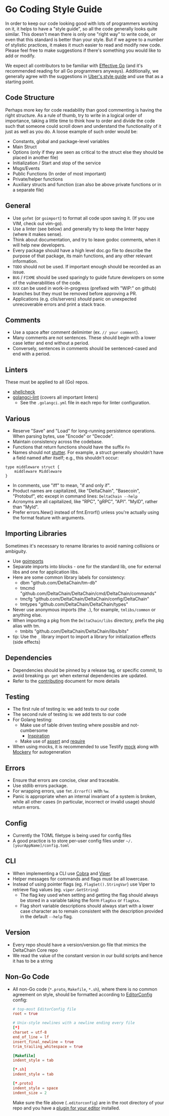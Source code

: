 # Go Coding Style Guide

In order to keep our code looking good with lots of programmers working on it, it helps to have a "style guide", so all
the code generally looks quite similar. This doesn't mean there is only one "right way" to write code, or even that this
standard is better than your style.  But if we agree to a number of stylistic practices, it makes it much easier to read
and modify new code. Please feel free to make suggestions if there's something you would like to add or modify.

We expect all contributors to be familiar with [Effective Go](https://golang.org/doc/effective_go.html)
(and it's recommended reading for all Go programmers anyways). Additionally, we generally agree with the suggestions
 in [Uber's style guide](https://github.com/uber-go/guide/blob/master/style.md) and use that as a starting point.


## Code Structure

Perhaps more key for code readability than good commenting is having the right structure. As a rule of thumb, try to write
in a logical order of importance, taking a little time to think how to order and divide the code such that someone could
scroll down and understand the functionality of it just as well as you do. A loose example of such order would be:

* Constants, global and package-level variables
* Main Struct
* Options (only if they are seen as critical to the struct else they should be placed in another file)
* Initialization / Start and stop of the service
* Msgs/Events
* Public Functions (In order of most important)
* Private/helper functions
* Auxiliary structs and function (can also be above private functions or in a separate file)

## General

* Use `gofmt` (or `goimport`) to format all code upon saving it.  (If you use VIM, check out vim-go).
* Use a linter (see below) and generally try to keep the linter happy (where it makes sense).
* Think about documentation, and try to leave godoc comments, when it will help new developers.
* Every package should have a high level doc.go file to describe the purpose of that package, its main functions, and any other relevant information.
* `TODO` should not be used. If important enough should be recorded as an issue.
* `BUG` / `FIXME` should be used sparingly to guide future developers on some of the vulnerabilities of the code.
* `XXX` can be used in work-in-progress (prefixed with "WIP:" on github) branches but they must be removed before approving a PR.
* Applications (e.g. clis/servers) *should* panic on unexpected unrecoverable errors and print a stack trace.

## Comments

* Use a space after comment deliminter (ex. `// your comment`).
* Many comments are not sentences. These should begin with a lower case letter and end without a period.
* Conversely, sentences in comments should be sentenced-cased and end with a period.

## Linters

These must be applied to all (Go) repos.

* [shellcheck](https://github.com/koalaman/shellcheck)
* [golangci-lint](https://github.com/golangci/golangci-lint) (covers all important linters)
    * See the `.golangci.yml` file in each repo for linter configuration.

## Various

* Reserve "Save" and "Load" for long-running persistence operations. When parsing bytes, use "Encode" or "Decode".
* Maintain consistency across the codebase.
* Functions that return functions should have the suffix `Fn`
* Names should not [stutter](https://blog.golang.org/package-names). For example, a struct generally shouldn’t have
  a field named after itself; e.g., this shouldn't occur:

``` golang
type middleware struct {
	middleware Middleware
}
```

* In comments, use "iff" to mean, "if and only if".
* Product names are capitalized, like "DeltaChain", "Basecoin", "Protobuf", etc except in command lines: `DeltaChain --help`
* Acronyms are all capitalized, like "RPC", "gRPC", "API".  "MyID", rather than "MyId".
* Prefer errors.New() instead of fmt.Errorf() unless you're actually using the format feature with arguments.

## Importing Libraries

Sometimes it's necessary to rename libraries to avoid naming collisions or ambiguity.

* Use [goimports](https://godoc.org/golang.org/x/tools/cmd/goimports)
* Separate imports into blocks - one for the standard lib, one for external libs and one for application libs.
* Here are some common library labels for consistency:
    * dbm "github.com/DeltaChain/tm-db"
    * tmcmd "github.com/DeltaChain/DeltaChain/cmd/DeltaChain/commands"
    * tmcfg "github.com/DeltaChain/DeltaChain/config/DeltaChain"
    * tmtypes "github.com/DeltaChain/DeltaChain/types"
* Never use anonymous imports (the `.`), for example, `tmlibs/common` or anything else.
* When importing a pkg from the `DeltaChain/libs` directory, prefix the pkg alias with tm.
    * tmbits "github.com/DeltaChain/DeltaChain/libs/bits"
* tip: Use the `_` library import to import a library for initialization effects (side effects)

## Dependencies

* Dependencies should be pinned by a release tag, or specific commit, to avoid breaking `go get` when external dependencies are updated.
* Refer to the [contributing](CONTRIBUTING.md) document for more details

## Testing

* The first rule of testing is: we add tests to our code
* The second rule of testing is: we add tests to our code
* For Golang testing:
    * Make use of table driven testing where possible and not-cumbersome
        * [Inspiration](https://dave.cheney.net/2013/06/09/writing-table-driven-tests-in-go)
    * Make use of [assert](https://godoc.org/github.com/stretchr/testify/assert) and [require](https://godoc.org/github.com/stretchr/testify/require)
* When using mocks, it is recommended to use Testify [mock](<https://pkg.go.dev/github.com/stretchr/testify/mock>
 ) along with [Mockery](https://github.com/vektra/mockery) for autogeneration

## Errors

* Ensure that errors are concise, clear and traceable.
* Use stdlib errors package.
* For wrapping errors, use `fmt.Errorf()` with `%w`.
* Panic is appropriate when an internal invariant of a system is broken, while all other cases (in particular,
  incorrect or invalid usage) should return errors.

## Config

* Currently the TOML filetype is being used for config files
* A good practice is to store per-user config files under `~/.[yourAppName]/config.toml`

## CLI

* When implementing a CLI use [Cobra](https://github.com/spf13/cobra) and [Viper](https://github.com/spf13/viper).
* Helper messages for commands and flags must be all lowercase.
* Instead of using pointer flags (eg. `FlagSet().StringVar`) use Viper to retrieve flag values (eg. `viper.GetString`)
    * The flag key used when setting and getting the flag should always be stored in a
   variable taking the form `FlagXxx` or `flagXxx`.
    * Flag short variable descriptions should always start with a lower case character as to remain consistent with
   the description provided in the default `--help` flag.

## Version

* Every repo should have a version/version.go file that mimics the DeltaChain Core repo
* We read the value of the constant version in our build scripts and hence it has to be a string

## Non-Go Code

* All non-Go code (`*.proto`, `Makefile`, `*.sh`), where there is no common
   agreement on style, should be formatted according to
   [EditorConfig](http://editorconfig.org/) config:

   ```toml
   # top-most EditorConfig file
   root = true

   # Unix-style newlines with a newline ending every file
   [*]
   charset = utf-8
   end_of_line = lf
   insert_final_newline = true
   trim_trailing_whitespace = true

   [Makefile]
   indent_style = tab

   [*.sh]
   indent_style = tab

   [*.proto]
   indent_style = space
   indent_size = 2
   ```

   Make sure the file above (`.editorconfig`) are in the root directory of your
   repo and you have a [plugin for your
   editor](http://editorconfig.org/#download) installed.
